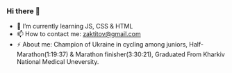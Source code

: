 ### Hi there 👋
- 🌱 I’m currently learning JS, CSS & HTML
- 📫 How to contact me: zaktitov@gmail.com
- ⚡ About me: Champion of Ukraine in cycling among juniors, Half-Marathon(1:19:37) & Marathon finisher(3:30:21), Graduated From Kharkiv National Medical Uneversity.
